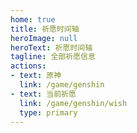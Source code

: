 ```yaml
---
home: true
title: 祈愿时间轴
heroImage: null
heroText: 祈愿时间轴
tagline: 全部祈愿信息
actions:
- text: 原神
  link: /game/genshin
- text: 当前祈愿
  link: /game/genshin/wish
  type: primary
---
```



<GenshinTimeline />

<script setup lang="ts">
import GenshinTimeline from "@GenshinTimeline";
</script>
